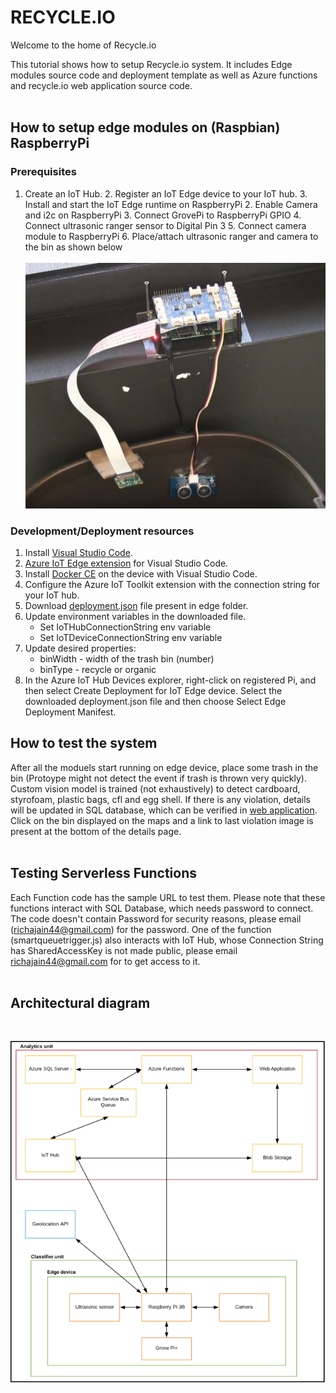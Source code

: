# **RECYCLE.IO**

Welcome to the home of Recycle.io

This tutorial shows how to setup Recycle.io system. It includes Edge modules source code and deployment template as well as Azure functions and recycle.io web application source code.
<br>
<br>

## How to setup edge modules on (Raspbian) RaspberryPi
### Prerequisites
  1. Create an IoT Hub.
	2. Register an IoT Edge device to your IoT hub.
	3. Install and start the IoT Edge runtime on RaspberryPi
	2. Enable Camera and i2c on RaspberryPi
	3. Connect GrovePi to RaspberryPi GPIO
	4. Connect ultrasonic ranger sensor to Digital Pin 3
	5. Connect camera module to RaspberryPi
	6. Place/attach ultrasonic ranger and camera to the bin as shown below <br><br>
	![edge/setup.jpeg](edge/setup.jpeg)	
  ### Development/Deployment resources
1. Install [Visual Studio Code](https://code.visualstudio.com/download).
2. [Azure IoT Edge extension](https://marketplace.visualstudio.com/items?itemName=vsciot-vscode.azure-iot-edge) for Visual Studio Code.
3. Install [Docker CE](https://docs.docker.com/install/) on the device with Visual Studio Code.
4. Configure the Azure IoT Toolkit extension with the connection string for your IoT hub.
5. Download [deployment.json](https://github.com/MSAzureHackathon/recycle.io/blob/master/edge/config/deployement.json) file present in edge folder.
6. Update environment variables in the downloaded file.
	* Set IoTHubConnectionString env variable
	* Set IoTDeviceConnectionString env variable
7. Update desired properties:
	* binWidth - width of the trash bin (number)
	* binType - recycle or organic
8. In the Azure IoT Hub Devices explorer, right-click on registered Pi, and then select Create Deployment for IoT Edge device. Select the downloaded deployment.json file and then choose Select Edge Deployment Manifest.
  ## How to test the system
  After all the moduels start running on edge device, place some trash in the bin (Protoype might not detect the event if trash is thrown very quickly). Custom vision model is trained (not exhaustively) to detect cardboard, styrofoam, plastic bags, cfl and egg shell. If there is any violation, details will be updated in SQL database, which can be verified in [web application](https://iotwm.azurewebsites.net/). Click on the bin displayed on the maps and a link to last violation image is present at the bottom of the details page.
  <br>
  <br>
  
  ## Testing Serverless Functions
Each Function code has the sample URL to test them. Please note that these functions interact with SQL Database, which needs password to connect. The code doesn't contain Password for security reasons, please email (richajain44@gmail.com) for the password. One of the function (smartqueuetrigger.js) also interacts with IoT Hub, whose Connection String has SharedAccessKey is not made public, please email richajain44@gmail.com for to get access to it.
  <br>
  <br>
  
  ## Architectural diagram
  <br>
  
  ![Recycle.io - Diagram](recycle_io.png)
  
  
